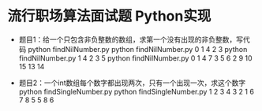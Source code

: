 流行职场算法面试题 Python实现
=============================
- 题目1：给一个只包含非负整数的数组，求第一个没有出现的非负整数，写代码
python findNilNumber.py
python findNilNumber.py 0 1 4 2 3
python findNilNumber.py 1 4 2 3 5
python findNilNumber.py 0 1 4 7 3 5 6 2 9 10 15 13 14

- 题目2：一个int数组每个数字都出现两次，只有一个出现一次，求这个数字
python findSingleNumber.py
python findSingleNumber.py 1 2 3 4 3 2 1 6 7 8 5 5 8 6
